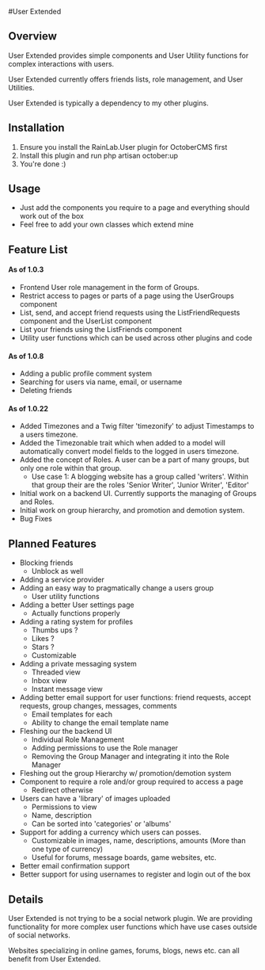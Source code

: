 #User Extended

## Overview
User Extended provides simple components and User Utility functions for complex interactions with users.

User Extended currently offers friends lists, role management, and User Utilities.

User Extended is typically a dependency to my other plugins.

## Installation
1. Ensure you install the RainLab.User plugin for OctoberCMS first
2. Install this plugin and run
        php artisan october:up
3. You're done :)

## Usage
* Just add the components you require to a page and everything should work out of the box
* Feel free to add your own classes which extend mine

## Feature List
#### As of 1.0.3
* Frontend User role management in the form of Groups.
* Restrict access to pages or parts of a page using the UserGroups component
* List, send, and accept friend requests using the ListFriendRequests component and the UserList component
* List your friends using the ListFriends component
* Utility user functions which can be used across other plugins and code

#### As of 1.0.8
* Adding a public profile comment system
* Searching for users via name, email, or username
* Deleting friends

#### As of 1.0.22
* Added Timezones and a Twig filter 'timezonify' to adjust Timestamps to a users timezone.
* Added the Timezonable trait which when added to a model will automatically convert model fields to the logged in users timezone.
* Added the concept of Roles. A user can be a part of many groups, but only one role within that group.
  * Use case 1: A blogging website has a group called 'writers'. Within that group their are the roles 'Senior Writer', 'Junior Writer', 'Editor'
* Initial work on a backend UI. Currently supports the managing of Groups and Roles.
* Initial work on group hierarchy, and promotion and demotion system.
* Bug Fixes

## Planned Features
* Blocking friends
    * Unblock as well
* Adding a service provider
* Adding an easy way to pragmatically change a users group
    * User utility functions
* Adding a better User settings page
    * Actually functions properly
* Adding a rating system for profiles
    * Thumbs ups ?
    * Likes ?
    * Stars ?
    * Customizable
* Adding a private messaging system
    * Threaded view
    * Inbox view
    * Instant message view
* Adding better email support for user functions: friend requests, accept requests, group changes, messages, comments
    * Email templates for each
    * Ability to change the email template name
* Fleshing our the backend UI
    * Individual Role Management
    * Adding permissions to use the Role manager
    * Removing the Group Manager and integrating it into the Role Manager
* Fleshing out the group Hierarchy w/ promotion/demotion system
* Component to require a role and/or group required to access a page
    * Redirect otherwise
* Users can have a 'library' of images uploaded
    * Permissions to view
    * Name, description
    * Can be sorted into 'categories' or 'albums'
* Support for adding a currency which users can posses. 
    * Customizable in images, name, descriptions, amounts (More than one type of currency)
    * Useful for forums, message boards, game websites, etc.
* Better email confirmation support
* Better support for using usernames to register and login out of the box

## Details
User Extended is not trying to be a social network plugin. We are providing functionality for more complex user functions which have use cases outside of social networks.

Websites specializing in online games, forums, blogs, news etc. can all benefit from User Extended.
